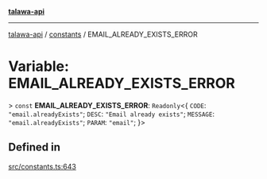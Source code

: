 [**talawa-api**](../../README.md)

***

[talawa-api](../../modules.md) / [constants](../README.md) / EMAIL\_ALREADY\_EXISTS\_ERROR

# Variable: EMAIL\_ALREADY\_EXISTS\_ERROR

\> `const` **EMAIL\_ALREADY\_EXISTS\_ERROR**: `Readonly`\<\{ `CODE`: `"email.alreadyExists"`; `DESC`: `"Email already exists"`; `MESSAGE`: `"email.alreadyExists"`; `PARAM`: `"email"`; \}\>

## Defined in

[src/constants.ts:643](https://github.com/PalisadoesFoundation/talawa-api/blob/5c5b29a0ea487bda8306089fe128f43f3be29f94/src/constants.ts#L643)
